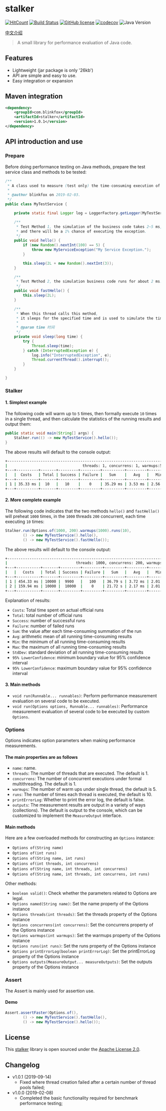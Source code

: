 # stalker

[![HitCount](http://hits.dwyl.io/blinkfox/stalker.svg)](http://hits.dwyl.io/blinkfox/stalker) [![Build Status](https://secure.travis-ci.org/blinkfox/stalker.svg)](https://travis-ci.org/blinkfox/stalker) [![GitHub license](https://img.shields.io/github/license/blinkfox/stalker.svg)](https://github.com/blinkfox/stalker/blob/master/LICENSE) [![codecov](https://codecov.io/gh/blinkfox/stalker/branch/master/graph/badge.svg)](https://codecov.io/gh/blinkfox/stalker) ![Java Version](https://img.shields.io/badge/Java-%3E%3D%208-blue.svg)

[中文介绍](https://github.com/blinkfox/stalker/blob/master/README_CN.md)

> A small library for performance evaluation of Java code.

## Features

- Lightweight (jar package is only '26kb')
- API are simple and easy to use. 
- Easy integration or expansion

## Maven integration

```xml
<dependency>
    <groupId>com.blinkfox</groupId>
    <artifactId>stalker</artifactId>
    <version>1.0.1</version>
</dependency>
```

## API introduction and use

### Prepare

Before doing performance testing on Java methods, prepare the test service class and methods to be tested:

```java
/**
 * A class used to measure (test only) the time-consuming execution of methods in this class.
 *
 * @author blinkfox on 2019-02-03.
 */
public class MyTestService {

    private static final Logger log = LoggerFactory.getLogger(MyTestService.class);

    /**
     * Test Method 1, the simulation of the business code takes 2~5 ms, 
     * and there will be a 1% chance of executing the exception.
     */
    public void hello() {
        if (new Random().nextInt(100) == 5) {
            throw new MyServiceException("My Service Exception.");
        }

        this.sleep(2L + new Random().nextInt(3));
    }

    /**
     * Test Method 2, the simulation business code runs for about 2 ms.
     */
    public void fastHello() {
        this.sleep(2L);
    }

    /**
     * When this thread calls this method, 
     * it sleeps for the specified time and is used to simulate the time-consuming business.
     *
     * @param time 时间
     */
    private void sleep(long time) {
        try {
            Thread.sleep(time);
        } catch (InterruptedException e) {
            log.info("InterruptedException", e);
            Thread.currentThread().interrupt();
        }
    }

}
```

### Stalker

#### 1. Simplest example

The following code will warm up to `5` times, then formally execute `10` times in a single thread, and then calculate the statistics of the running results and output them:

```java
public static void main(String[] args) {
    Stalker.run(() -> new MyTestService().hello());
}
```

The above results will default to the console output:

```bash
+-----------------------------------------------------------------------------------------------------------------------------------------+
|                                  threads: 1, concurrens: 1, warmups:5, runs: 10, printErrorLog: false                                   |
+---+----------+-------+---------+---------+----------+---------+---------+---------+---------+---------------------+---------------------+
|   |  Costs   | Total | Success | Failure |   Sum    |   Avg   |   Min   |   Max   | StdDev  | 95% LowerConfidence | 95% UpperConfidence |
+---+----------+-------+---------+---------+----------+---------+---------+---------+---------+---------------------+---------------------+
| 1 | 35.33 ms |  10   |   10    |    0    | 35.29 ms | 3.53 ms | 2.56 ms | 4.81 ms | 0.85 ms |       3.0 ms        |       4.06 ms       |
+---+----------+-------+---------+---------+----------+---------+---------+---------+---------+---------------------+---------------------+
```

#### 2. More complete example

The following code indicates that the two methods `hello()` and `fastHello()` will preheat `1000` times, in the `1000` threads `200` concurrent, each time executing `10` times:

```java
Stalker.run(Options.of(1000, 200).warmups(1000).runs(10),
        () -> new MyTestService().hello(),
        () -> new MyTestService().fastHello());
```

The above results will default to the console output:

```bash
+------------------------------------------------------------------------------------------------------------------------------------------+
|                               threads: 1000, concurrens: 200, warmups:1000, runs: 10, printErrorLog: false                               |
+---+-----------+-------+---------+---------+---------+---------+---------+----------+---------+---------------------+---------------------+
|   |   Costs   | Total | Success | Failure |   Sum   |   Avg   |   Min   |   Max    | StdDev  | 95% LowerConfidence | 95% UpperConfidence |
+---+-----------+-------+---------+---------+---------+---------+---------+----------+---------+---------------------+---------------------+
| 1 | 454.33 ms | 10000 |  9900   |   100   | 36.79 s | 3.72 ms | 2.01 ms | 11.89 ms | 1.31 ms |       3.69 ms       |       3.74 ms       |
| 2 | 159.94 ms | 10000 |  10000  |    0    | 21.72 s | 2.17 ms | 2.01 ms | 3.24 ms  | 0.15 ms |       2.17 ms       |       2.18 ms       |
+---+-----------+-------+---------+---------+---------+---------+---------+----------+---------+---------------------+---------------------+
```

Explanation of results:

- `Costs`: Total time spent on actual official runs
- `Total`: total number of official runs
- `Success`: number of successful runs
- `Failure`: number of failed runs
- `Sum`: the value after each time-consuming summation of the run
- `Avg`: arithmetic mean of all running time-consuming results
- `Min`: the minimum of all running time-consuming results
- `Max`: the maximum of all running time-consuming results
- `StdDev`: standard deviation of all running time-consuming results
- `95% LowerConfidence`: minimum boundary value for 95% confidence interval
- `95% LowerConfidence`: maximum boundary value for 95% confidence interval

#### 3. Main methods

- `void run(Runnable... runnables)`: Perform performance measurement evaluation on several code to be executed.
- `void run(Options options, Runnable... runnables)`: Performance measurement evaluation of several code to be executed by custom `Options`.

### Options

Options indicates option parameters when making performance measurements.

#### The main properties are as follows

- `name`: name.
- `threads`: The number of threads that are executed. The default is 1.
- `concurrens`: The number of concurrent executions under formal multithreading. The default is 1.
- `warmups`: The number of warm ups under single thread, the default is 5.
- `runs`: The number of times each thread is executed, the default is 10.
- `printErrorLog`: Whether to print the error log, the default is false.
- `outputs`: The measurement results are output in a variety of ways (collections). The default is output to the console, which can be customized to implement the `MeasureOutput` interface.

#### Main methods

Here are a few overloaded methods for constructing an `Options` instance:

- `Options of(String name)`
- `Options of(int runs)`
- `Options of(String name, int runs)`
- `Options of(int threads, int concurrens)`
- `Options of(String name, int threads, int concurrens)`
- `Options of(String name, int threads, int concurrens, int runs)`

Other methods:

- `boolean valid()`: Check whether the parameters related to Options are legal.
- `Options named(String name)`: Set the name property of the Options instance
- `Options threads(int threads)`: Set the threads property of the Options instance
- `Options concurrens(int concurrens)`: Set the concurrens property of the Options instance
- `Options warmups(int warmups)`: Set the warmups property of the Options instance
- `Options runs(int runs)`: Set the runs property of the Options instance
- `Options printErrorLog(boolean printErrorLog)`: Set the printErrorLog property of the Options instance
- `Options outputs(MeasureOutput... measureOutputs)`: Set the outputs property of the Options instance

### Assert

The Assert is mainly used for assertion use.

#### Demo

```java
Assert.assertFaster(Options.of(),
        () -> new MyTestService().fastHello(),
        () -> new MyTestService().hello());
```

## License

This [stalker](https://github.com/blinkfox/stalker) library is open sourced under the [Apache License 2.0](http://www.apache.org/licenses/LICENSE-2.0).

## Changelog

- v1.0.1 (2019-09-14)
  - Fixed where thread creation failed after a certain number of thread pools failed;
- v1.0.0 (2019-02-08)
  - Completed the basic functionality required for benchmark performance testing;
